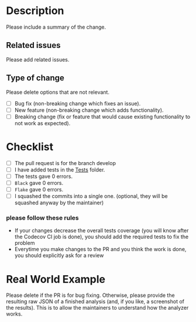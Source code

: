 # Description

Please include a summary of the change.

## Related issues
Please add related issues.

## Type of change

Please delete options that are not relevant.

- [ ] Bug fix (non-breaking change which fixes an issue).
- [ ] New feature (non-breaking change which adds functionality).
- [ ] Breaking change (fix or feature that would cause existing functionality to not work as expected).

# Checklist

- [ ] The pull request is for the branch develop
- [ ] I have added tests in the [Tests](https://github.com/intelowlproject/pyintelowl/tree/master/tests) folder. 
- [ ] The tests gave 0 errors.
- [ ] `Black` gave 0 errors.
- [ ] `Flake` gave 0 errors.
- [ ] I squashed the commits into a single one. (optional, they will be squashed anyway by the maintainer)
  
### please follow these rules
- If your changes decrease the overall tests coverage (you will know after the Codecov CI job is done), you should add the required tests to fix the problem
- Everytime you make changes to the PR and you think the work is done, you should explicitly ask for a review

# Real World Example

Please delete if the PR is for bug fixing.
Otherwise, please provide the resulting raw JSON of a finished analysis (and, if you like, a screenshot of the results). This is to allow the maintainers to understand how the analyzer works.
